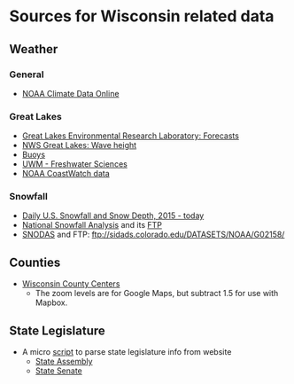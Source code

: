 # Sources for Wisconsin related data

## Weather

### General
- [NOAA Climate Data Online](https://www.ncdc.noaa.gov/cdo-web/datasets)

### Great Lakes
 - [Great Lakes Environmental Research Laboratory: Forecasts](https://www.glerl.noaa.gov//res/glcfs/)
 - [NWS Great Lakes: Wave height](http://www.crh.noaa.gov/greatlakes/?c=map&l=gl&p=a)
 - [Buoys](http://glbuoys.glos.us/)
 - [UWM - Freshwater Sciences](http://uwm.edu/glos/data/)
 - [NOAA CoastWatch data](https://coastwatch.glerl.noaa.gov/)

### Snowfall
- [Daily U.S. Snowfall and Snow Depth, 2015 - today](https://www.ncdc.noaa.gov/snow-and-ice/daily-snow/)
- [National Snowfall Analysis](https://www.nohrsc.noaa.gov/snowfall/) and its [FTP](https://www.nohrsc.noaa.gov/snowfall/data/)
- [SNODAS](http://nsidc.org/data/g02158) and FTP: ftp://sidads.colorado.edu/DATASETS/NOAA/G02158/

## Counties
 - [Wisconsin County Centers](wi-county-centers.csv)
   - The zoom levels are for Google Maps, but subtract 1.5 for use with Mapbox.

## State Legislature
 - A micro [script](https://github.com/datahub/wisconsin-state-legislature-info) to parse state legislature info from website
   - [State Assembly](https://github.com/datahub/wisconsin-state-legislature-info/blob/master/state-assembly.csv)
   - [State Senate](https://github.com/datahub/wisconsin-state-legislature-info/blob/master/state-senate.csv)
